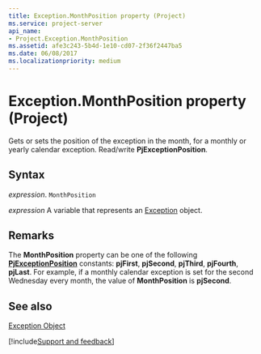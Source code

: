 ```yaml
---
title: Exception.MonthPosition property (Project)
ms.service: project-server
api_name:
- Project.Exception.MonthPosition
ms.assetid: afe3c243-5b4d-1e10-cd07-2f36f2447ba5
ms.date: 06/08/2017
ms.localizationpriority: medium
---
```



# Exception.MonthPosition property (Project)

Gets or sets the position of the exception in the month, for a monthly or yearly calendar exception. Read/write **PjExceptionPosition**.


## Syntax

_expression_. `MonthPosition`

_expression_ A variable that represents an [Exception](./Project.Exception.md) object.


## Remarks

The **MonthPosition** property can be one of the following **[PjExceptionPosition](Project.PjExceptionPosition.md)** constants: **pjFirst**, **pjSecond**, **pjThird**, **pjFourth**, **pjLast**. For example, if a monthly calendar exception is set for the second Wednesday every month, the value of **MonthPosition** is **pjSecond**.


## See also


[Exception Object](Project.Exception.md)

[!include[Support and feedback](~/includes/feedback-boilerplate.md)]